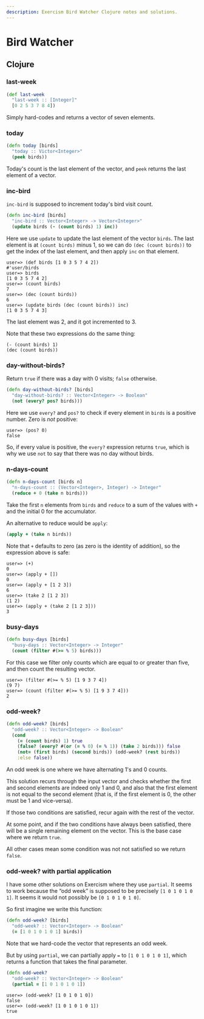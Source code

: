 ```yaml
---
description: Exercism Bird Watcher Clojure notes and solutions.
---
```


# Bird Watcher

## Clojure

### last-week

```clojure
(def last-week
  "last-week :: [Integer]"
  [0 2 5 3 7 8 4])
```

Simply hard-codes and returns a vector of seven elements.

### today

```clojure
(defn today [birds]
  "today :: Victor<Integer>"
  (peek birds))
```

Today's count is the last element of the vector, and `peek` returns the last element of a vector.

### inc-bird

`inc-bird` is supposed to increment today's bird visit count.

```clojure
(defn inc-bird [birds]
  "inc-bird :: Vector<Integer> -> Vector<Integer>"
  (update birds (- (count birds) 1) inc))
```

Here we use `update` to update the last element of the vector `birds`.
The last element is at `(count birds)` minus 1, so we can do `(dec (count birds))` to get the index of the last element, and then apply `inc` on that element.

```text
user=> (def birds [1 0 3 5 7 4 2])
#'user/birds
user=> birds
[1 0 3 5 7 4 2]
user=> (count birds)
7
user=> (dec (count birds))
6
user=> (update birds (dec (count birds)) inc)
[1 0 3 5 7 4 3]
```

The last element was 2, and it got incremented to 3.

Note that these two expressions do the same thing:

```text
(- (count birds) 1)
(dec (count birds))
```

### day-without-birds?

Return `true` if there was a day with 0 visits; `false` otherwise.

```clojure
(defn day-without-birds? [birds]
  "day-without-birds? :: Vector<Integer> -> Boolean"
  (not (every? pos? birds)))
```

Here we use `every?` and `pos?` to check if every element in `birds` is a positive number.
Zero is _not_ positive:

```text
user=> (pos? 0)
false
```

So, if every value is positive, the `every?` expression returns `true`, which is why we use `not` to say that there was no day without birds.

### n-days-count

```clojure
(defn n-days-count [birds n]
  "n-days-count :: (Vector<Integer>, Integer) -> Integer"
  (reduce + 0 (take n birds)))
```

Take the first `n` elements from `birds` and `reduce` to a sum of the values with `+` and the initial 0 for the accumulator.

An alternative to reduce would be `apply`:

```clojure
(apply + (take n birds))
```

Note that `+` defaults to zero (as zero is the identity of addition), so the expression above is safe:

```text
user=> (+)
0
user=> (apply + [])
0
user=> (apply + [1 2 3])
6
user=> (take 2 [1 2 3])
(1 2)
user=> (apply + (take 2 [1 2 3]))
3
```

### busy-days

```clojure
(defn busy-days [birds]
  "busy-days :: Vector<Integer> -> Integer"
  (count (filter #(>= % 5) birds)))
```

For this case we filter only counts which are equal to or greater than five, and then count the resulting vector.

```text
user=> (filter #(>= % 5) [1 9 3 7 4])
(9 7)
user=> (count (filter #(>= % 5) [1 9 3 7 4]))
2
```

### odd-week?

```clojure
(defn odd-week? [birds]
  "odd-week? :: Vector<Integer> -> Boolean"
  (cond
    (= (count birds) 1) true
    (false? (every? #(or (= % 0) (= % 1)) (take 2 birds))) false
    (not= (first birds) (second birds)) (odd-week? (rest birds))
    :else false))
```

An odd week is one where we have alternating 1's and 0 counts.

This solution recurs through the input vector and checks whether the first and second elements are indeed only 1 and 0, and also that the first element is not equal to the second element (that is, if the first element is 0, the other must be 1 and vice-versa).

If those two conditions are satisfied, recur again with the rest of the vector.

At some point, and if the two conditions have always been satisfied, there will be a single remaining element on the vector.
This is the base case where we return `true`.

All other cases mean some condition was not not satisfied so we return `false`.

### odd-week? with partial application

I have some other solutions on Exercism where they use `partial`.
It seems to work because the “odd week” is supposed to be precisely `[1 0 1 0 1 0 1]`.
It seems it would not possibly be `[0 1 0 1 0 1 0]`.

So first imagine we write this function:

```clojure
(defn odd-week? [birds]
  "odd-week? :: Vector<Integer> -> Boolean"
  (= [1 0 1 0 1 0 1] birds))
```

Note that we hard-code the vector that represents an odd week.

But by using `partial`, we can partially apply `=` to `[1 0 1 0 1 0 1]`, which returns a function that takes the final parameter.

```clojure
(defn odd-week?
  "odd-week? :: Vector<Integer> -> Boolean"
  (partial = [1 0 1 0 1 0 1])
```

```text
user=> (odd-week? [1 0 1 0 1 0])
false
user=> (odd-week? [1 0 1 0 1 0 1])
true
```
